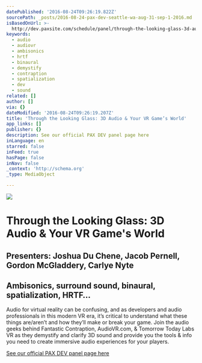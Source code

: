 ```yaml
---
datePublished: '2016-08-24T09:26:19.822Z'
sourcePath: _posts/2016-08-24-pax-dev-seattle-wa-aug-31-sep-1-2016.md
isBasedOnUrl: >-
  http://dev.paxsite.com/schedule/panel/through-the-looking-glass-3d-audio-your-vr-games-world
keywords:
  - audio
  - audiovr
  - ambisonics
  - hrtf
  - binaural
  - demystify
  - contraption
  - spatialization
  - dev
  - sound
related: []
author: []
via: {}
dateModified: '2016-08-24T09:26:19.207Z'
title: 'Through the Looking Glass: 3D Audio & Your VR Game’s World'
app_links: []
publisher: {}
description: See our official PAX DEV panel page here
inLanguage: en
starred: false
inFeed: true
hasPage: false
inNav: false
_context: 'http://schema.org'
_type: MediaObject

---
```

![](https://the-grid-user-content.s3-us-west-2.amazonaws.com/b1ed1f44-f067-415a-96e5-1bd071a4f619.jpg)

# Through the Looking Glass: 3D Audio & Your VR Game's World

## Presenters: Joshua Du Chene, Jacob Pernell, Gordon McGladdery, Carlye Nyte

<article style=""><h1>Ambisonics, surround sound, binaural, spatialization, HRTF…</h1><p>Audio for virtual reality can be confusing, and as developers and audio professionals in this modern VR era, it’s critical to understand what these things are/aren’t and how they’ll make or break your game. Join the audio geeks behind Fantastic Contraption, AudioVR.com, &amp; Tomorrow Today Labs VR as they demystify and clarify 3D sound and provide you the tools &amp; info you need to create immersive audio experiences for your players.</p></article>

[See our official PAX DEV panel page here][0]

[0]: http://dev.paxsite.com/schedule/panel/through-the-looking-glass-3d-audio-your-vr-games-world "Official PAX DEV panel page"